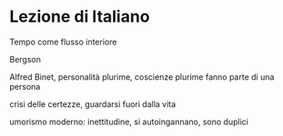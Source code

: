 # Lezione di Italiano

Tempo come flusso interiore

Bergson


Alfred Binet,  personalità plurime, coscienze plurime 
fanno parte di una persona

crisi delle certezze, guardarsi fuori dalla vita


umorismo moderno: inettitudine, si autoingannano, sono duplici

<!--stackedit_data:
eyJoaXN0b3J5IjpbMTA2ODc1Nzk2Nyw1MjAyNTM4MDddfQ==
-->